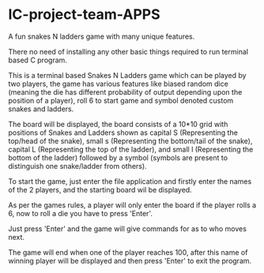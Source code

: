 # IC-project-team-APPS
A fun snakes N ladders game with many unique features.

There no need of installing any other basic things required to run terminal based C program.

This is a terminal based Snakes N Ladders game which can be played by two players, the game has various features like biased random dice (meaning the die has different probability of output depending upon the position of a player), roll 6 to start game and symbol denoted custom snakes and ladders.

The board will be displayed, the board consists of a 10*10 grid with positions of Snakes and Ladders shown as capital S (Representing the top/head of the snake), small s (Representing the bottom/tail of the snake), capital L (Representing the top of the ladder), and small l (Representing the bottom of the ladder) followed by a symbol (symbols are present to distinguish one snake/ladder from others).


To start the game, just enter the file application and firstly enter the names of the 2 players, and the starting board wil be displayed.  

As per the games rules, a player will only enter the board if the player rolls a 6, now to roll a die you have to press 'Enter'.

Just press 'Enter' and the game will give commands for as to who moves next.

The game will end when one of the player reaches 100, after this name of winning player will be displayed and then press 'Enter' to exit the program.
